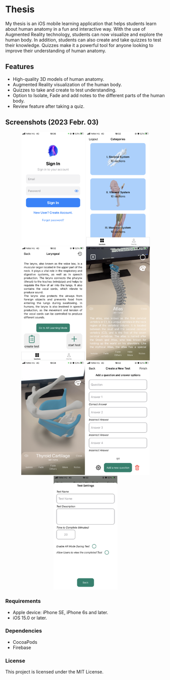 # Thesis

My thesis is an iOS mobile learning application that helps students learn about human anatomy in a fun and interactive way. With the use of Augmented Reality technology, students can now visualize and explore the human body. In addition, students can also create and take quizzes to test their knowledge. Quizzes make it a powerful tool for anyone looking to improve their understanding of human anatomy.

## Features

* High-quality 3D models of human anatomy.
* Augmented Reality visualization of the human body.
* Quizzes to take and create to test understanding.
* Option to Isolate, Fade and add notes to the different parts of the human body.
* Review feature after taking a quiz.

## Screenshots (2023 Febr. 03)

<p align="center">
<img src="https://github.com/Pistifeju/Thesis/blob/main/Screenshots/signIn.PNG" width="200"/>
<img src="https://github.com/Pistifeju/Thesis/blob/main/Screenshots/main.PNG" width="200"/>
<img src="https://github.com/Pistifeju/Thesis/blob/main/Screenshots/model.PNG" width="200"/>
<img src="https://github.com/Pistifeju/Thesis/blob/main/Screenshots/ar1.PNG" width="200"/>
<img src="https://github.com/Pistifeju/Thesis/blob/main/Screenshots/ar2.PNG" width="200"/>
<img src="https://github.com/Pistifeju/Thesis/blob/main/Screenshots/createQ.PNG" width="200"/>
<img src="https://github.com/Pistifeju/Thesis/blob/main/Screenshots/settingsQ.PNG" width="200"/>
</p>

### Requirements

* Apple device: iPhone SE, iPhone 6s and later.
* iOS 15.0 or later.

### Dependencies

* CocoaPods
* Firebase

### License

This project is licensed under the MIT License.
